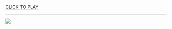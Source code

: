 
<a href="https://premium76.site?title=shooting_online_games_unblocked&ref=13M">CLICK TO PLAY</a></h3>
<hr>

<a href="https://premium76.site?title=shooting_online_games_unblocked&ref=13M"><img src="https://clearcache.store/games.png"></a>


